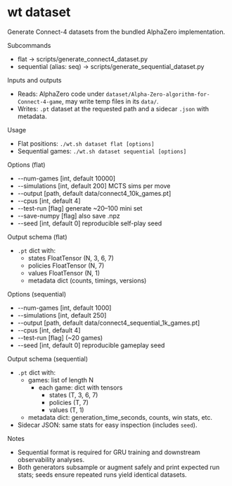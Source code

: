 # wt dataset

Generate Connect-4 datasets from the bundled AlphaZero implementation.

Subcommands
- flat → scripts/generate_connect4_dataset.py
- sequential (alias: seq) → scripts/generate_sequential_dataset.py

Inputs and outputs
- Reads: AlphaZero code under `dataset/Alpha-Zero-algorithm-for-Connect-4-game`, may write temp files in its `data/`.
- Writes: `.pt` dataset at the requested path and a sidecar `.json` with metadata.

Usage
- Flat positions: `./wt.sh dataset flat [options]`
- Sequential games: `./wt.sh dataset sequential [options]`

Options (flat)
- --num-games [int, default 10000]
- --simulations [int, default 200] MCTS sims per move
- --output [path, default data/connect4_10k_games.pt]
- --cpus [int, default 4]
- --test-run [flag] generate ~20–100 mini set
- --save-numpy [flag] also save .npz
- --seed [int, default 0] reproducible self-play seed

Output schema (flat)
- `.pt` dict with:
  - states FloatTensor (N, 3, 6, 7)
  - policies FloatTensor (N, 7)
  - values FloatTensor (N, 1)
  - metadata dict (counts, timings, versions)

Options (sequential)
- --num-games [int, default 1000]
- --simulations [int, default 250]
- --output [path, default data/connect4_sequential_1k_games.pt]
- --cpus [int, default 4]
- --test-run [flag] (~20 games)
- --seed [int, default 0] reproducible gameplay seed

Output schema (sequential)
- `.pt` dict with:
  - games: list of length N
    - each game: dict with tensors
      - states (T, 3, 6, 7)
      - policies (T, 7)
      - values (T, 1)
  - metadata dict: generation_time_seconds, counts, win stats, etc.
- Sidecar JSON: same stats for easy inspection (includes `seed`).

Notes
- Sequential format is required for GRU training and downstream observability analyses.
- Both generators subsample or augment safely and print expected run stats; seeds ensure repeated runs yield identical datasets.
